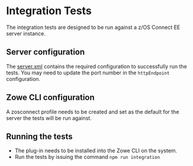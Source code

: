 # Integration Tests

The integration tests are designed to be run against a z/OS Connect EE server instance.

## Server configuration

The [server.xml](./server.xml) contains the required configuration to successfully run the tests. You may need to update the port number in the `httpEndpoint` configuration.

## Zowe CLI configuration

A zosconnect profile needs to be created and set as the default for the server the tests will be run against.

## Running the tests

* The plug-in needs to be installed into the Zowe CLI on the system.
* Run the tests by issuing the command `npm run integration`
